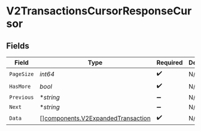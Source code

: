 # V2TransactionsCursorResponseCursor


## Fields

| Field                                                                                  | Type                                                                                   | Required                                                                               | Description                                                                            | Example                                                                                |
| -------------------------------------------------------------------------------------- | -------------------------------------------------------------------------------------- | -------------------------------------------------------------------------------------- | -------------------------------------------------------------------------------------- | -------------------------------------------------------------------------------------- |
| `PageSize`                                                                             | *int64*                                                                                | :heavy_check_mark:                                                                     | N/A                                                                                    | 15                                                                                     |
| `HasMore`                                                                              | *bool*                                                                                 | :heavy_check_mark:                                                                     | N/A                                                                                    | false                                                                                  |
| `Previous`                                                                             | **string*                                                                              | :heavy_minus_sign:                                                                     | N/A                                                                                    | YXVsdCBhbmQgYSBtYXhpbXVtIG1heF9yZXN1bHRzLol=                                           |
| `Next`                                                                                 | **string*                                                                              | :heavy_minus_sign:                                                                     | N/A                                                                                    |                                                                                        |
| `Data`                                                                                 | [][components.V2ExpandedTransaction](../../models/components/v2expandedtransaction.md) | :heavy_check_mark:                                                                     | N/A                                                                                    |                                                                                        |